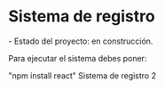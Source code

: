 <h1> Sistema de registro</h1>
- Estado del proyecto: en construcción.

Para ejecutar el sistema debes poner: 

"npm install react"
Sistema de registro 2
